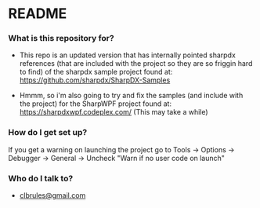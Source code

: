 # README #

### What is this repository for? ###

* This repo is an updated version that has internally pointed sharpdx references (that are included with the project so they are so friggin hard to find) of the sharpdx sample project found at:
https://github.com/sharpdx/SharpDX-Samples

* Hmmm, so i'm also going to try and fix the samples (and include with the project) for the SharpWPF project found at:
https://sharpdxwpf.codeplex.com/
(This may take a while)

### How do I get set up? ###

If you get a warning on launching the project go to Tools -> Options -> Debugger -> General -> Uncheck "Warn if no user code on launch"

### Who do I talk to? ###

* clbrules@gmail.com